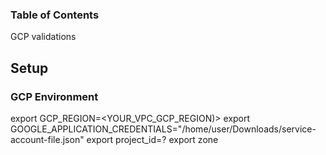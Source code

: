 ### Table of Contents ###

GCP validations

## Setup ##
### GCP Environment ###
export GCP_REGION=<YOUR_VPC_GCP_REGION)>
export GOOGLE_APPLICATION_CREDENTIALS="/home/user/Downloads/service-account-file.json"
export project_id=?
export zone
